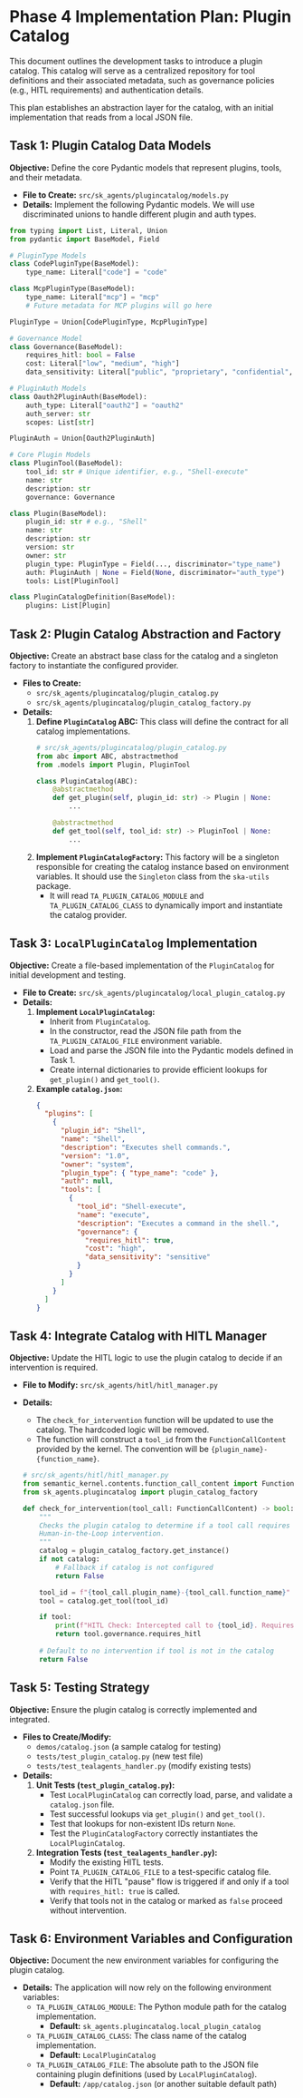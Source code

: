 # Phase 4 Implementation Plan: Plugin Catalog

This document outlines the development tasks to introduce a plugin catalog. This catalog will serve as a centralized repository for tool definitions and their associated metadata, such as governance policies (e.g., HITL requirements) and authentication details.

This plan establishes an abstraction layer for the catalog, with an initial implementation that reads from a local JSON file.

## Task 1: Plugin Catalog Data Models

**Objective:** Define the core Pydantic models that represent plugins, tools, and their metadata.

- **File to Create:** `src/sk_agents/plugincatalog/models.py`
- **Details:** Implement the following Pydantic models. We will use discriminated unions to handle different plugin and auth types.

```python
from typing import List, Literal, Union
from pydantic import BaseModel, Field

# PluginType Models
class CodePluginType(BaseModel):
    type_name: Literal["code"] = "code"

class McpPluginType(BaseModel):
    type_name: Literal["mcp"] = "mcp"
    # Future metadata for MCP plugins will go here

PluginType = Union[CodePluginType, McpPluginType]

# Governance Model
class Governance(BaseModel):
    requires_hitl: bool = False
    cost: Literal["low", "medium", "high"]
    data_sensitivity: Literal["public", "proprietary", "confidential", "sensitive"]

# PluginAuth Models
class Oauth2PluginAuth(BaseModel):
    auth_type: Literal["oauth2"] = "oauth2"
    auth_server: str
    scopes: List[str]

PluginAuth = Union[Oauth2PluginAuth]

# Core Plugin Models
class PluginTool(BaseModel):
    tool_id: str # Unique identifier, e.g., "Shell-execute"
    name: str
    description: str
    governance: Governance

class Plugin(BaseModel):
    plugin_id: str # e.g., "Shell"
    name: str
    description: str
    version: str
    owner: str
    plugin_type: PluginType = Field(..., discriminator="type_name")
    auth: PluginAuth | None = Field(None, discriminator="auth_type")
    tools: List[PluginTool]

class PluginCatalogDefinition(BaseModel):
    plugins: List[Plugin]
```

## Task 2: Plugin Catalog Abstraction and Factory

**Objective:** Create an abstract base class for the catalog and a singleton factory to instantiate the configured provider.

- **Files to Create:**
    - `src/sk_agents/plugincatalog/plugin_catalog.py`
    - `src/sk_agents/plugincatalog/plugin_catalog_factory.py`
- **Details:**
    1.  **Define `PluginCatalog` ABC:** This class will define the contract for all catalog implementations.
        ```python
        # src/sk_agents/plugincatalog/plugin_catalog.py
        from abc import ABC, abstractmethod
        from .models import Plugin, PluginTool

        class PluginCatalog(ABC):
            @abstractmethod
            def get_plugin(self, plugin_id: str) -> Plugin | None:
                ...

            @abstractmethod
            def get_tool(self, tool_id: str) -> PluginTool | None:
                ...
        ```
    2.  **Implement `PluginCatalogFactory`:** This factory will be a singleton responsible for creating the catalog instance based on environment variables. It should use the `Singleton` class from the `ska-utils` package.
        - It will read `TA_PLUGIN_CATALOG_MODULE` and `TA_PLUGIN_CATALOG_CLASS` to dynamically import and instantiate the catalog provider.

## Task 3: `LocalPluginCatalog` Implementation

**Objective:** Create a file-based implementation of the `PluginCatalog` for initial development and testing.

- **File to Create:** `src/sk_agents/plugincatalog/local_plugin_catalog.py`
- **Details:**
    1.  **Implement `LocalPluginCatalog`:**
        - Inherit from `PluginCatalog`.
        - In the constructor, read the JSON file path from the `TA_PLUGIN_CATALOG_FILE` environment variable.
        - Load and parse the JSON file into the Pydantic models defined in Task 1.
        - Create internal dictionaries to provide efficient lookups for `get_plugin()` and `get_tool()`.
    2.  **Example `catalog.json`:**
        ```json
        {
          "plugins": [
            {
              "plugin_id": "Shell",
              "name": "Shell",
              "description": "Executes shell commands.",
              "version": "1.0",
              "owner": "system",
              "plugin_type": { "type_name": "code" },
              "auth": null,
              "tools": [
                {
                  "tool_id": "Shell-execute",
                  "name": "execute",
                  "description": "Executes a command in the shell.",
                  "governance": {
                    "requires_hitl": true,
                    "cost": "high",
                    "data_sensitivity": "sensitive"
                  }
                }
              ]
            }
          ]
        }
        ```

## Task 4: Integrate Catalog with HITL Manager

**Objective:** Update the HITL logic to use the plugin catalog to decide if an intervention is required.

- **File to Modify:** `src/sk_agents/hitl/hitl_manager.py`
- **Details:**
    - The `check_for_intervention` function will be updated to use the catalog. The hardcoded logic will be removed.
    - The function will construct a `tool_id` from the `FunctionCallContent` provided by the kernel. The convention will be `{plugin_name}-{function_name}`.

    ```python
    # src/sk_agents/hitl/hitl_manager.py
    from semantic_kernel.contents.function_call_content import FunctionCallContent
    from sk_agents.plugincatalog import plugin_catalog_factory

    def check_for_intervention(tool_call: FunctionCallContent) -> bool:
        """
        Checks the plugin catalog to determine if a tool call requires
        Human-in-the-Loop intervention.
        """
        catalog = plugin_catalog_factory.get_instance()
        if not catalog:
            # Fallback if catalog is not configured
            return False

        tool_id = f"{tool_call.plugin_name}-{tool_call.function_name}"
        tool = catalog.get_tool(tool_id)

        if tool:
            print(f"HITL Check: Intercepted call to {tool_id}. Requires HITL: {tool.governance.requires_hitl}")
            return tool.governance.requires_hitl
        
        # Default to no intervention if tool is not in the catalog
        return False
    ```

## Task 5: Testing Strategy

**Objective:** Ensure the plugin catalog is correctly implemented and integrated.

- **Files to Create/Modify:**
    - `demos/catalog.json` (a sample catalog for testing)
    - `tests/test_plugin_catalog.py` (new test file)
    - `tests/test_tealagents_handler.py` (modify existing tests)
- **Details:**
    1.  **Unit Tests (`test_plugin_catalog.py`):**
        - Test `LocalPluginCatalog` can correctly load, parse, and validate a `catalog.json` file.
        - Test successful lookups via `get_plugin()` and `get_tool()`.
        - Test that lookups for non-existent IDs return `None`.
        - Test the `PluginCatalogFactory` correctly instantiates the `LocalPluginCatalog`.
    2.  **Integration Tests (`test_tealagents_handler.py`):**
        - Modify the existing HITL tests.
        - Point `TA_PLUGIN_CATALOG_FILE` to a test-specific catalog file.
        - Verify that the HITL "pause" flow is triggered if and only if a tool with `requires_hitl: true` is called.
        - Verify that tools not in the catalog or marked as `false` proceed without intervention.

## Task 6: Environment Variables and Configuration

**Objective:** Document the new environment variables for configuring the plugin catalog.

- **Details:** The application will now rely on the following environment variables:
    - `TA_PLUGIN_CATALOG_MODULE`: The Python module path for the catalog implementation.
        - **Default:** `sk_agents.plugincatalog.local_plugin_catalog`
    - `TA_PLUGIN_CATALOG_CLASS`: The class name of the catalog implementation.
        - **Default:** `LocalPluginCatalog`
    - `TA_PLUGIN_CATALOG_FILE`: The absolute path to the JSON file containing plugin definitions (used by `LocalPluginCatalog`).
        - **Default:** `/app/catalog.json` (or another suitable default path)
